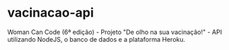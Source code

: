 # vacinacao-api
Woman Can Code (6ª edição) - Projeto "De olho na sua vacinação!" - API utilizando NodeJS, o banco de dados e a plataforma Heroku.
